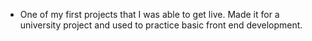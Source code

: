 - One of my first projects that I was able to get live. Made it for a university project and used to practice basic front end development.
